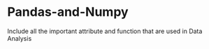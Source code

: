 # Pandas-and-Numpy
Include all the important attribute and function that  are used in Data Analysis
